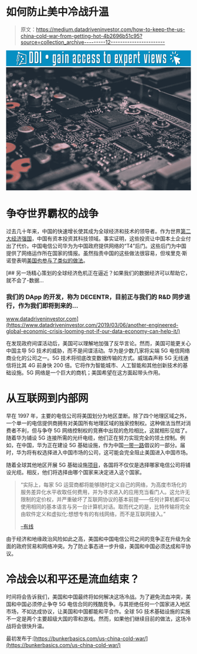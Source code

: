 # 如何防止美中冷战升温

> 原文：<https://medium.datadriveninvestor.com/how-to-keep-the-us-china-cold-war-from-getting-hot-4b2696b51c95?source=collection_archive---------12----------------------->

[![](img/a81007a2c30196a7c1b304f686b83c46.png)](http://www.track.datadriveninvestor.com/1B9E)![](img/0708d95ae861a5b6e9c1dd2b8a051562.png)

# 争夺世界霸权的战争

过去几十年来，中国的快速增长使其成为全球经济和技术的领导者。作为世界[第二大经济强国](https://www.worldbank.org/en/country/china/overview)，中国有资本投资其科技领域。事实证明，这些投资让中国本土企业付出了代价。中国电信公司华为为中国政府提供网络的“T4”后门。这些后门为中国提供了网络运作所在国家的情报。虽然指责中国的这些做法很容易，但埃里克·斯诺登表明[美国也参与了类似的做法](https://www.bbc.com/news/world-us-canada-23123964)。

[](https://www.datadriveninvestor.com/2019/03/06/another-engineered-global-economic-crisis-looming-not-if-our-data-economy-can-help-it/) [## 另一场精心策划的全球经济危机正在逼近？如果我们的数据经济可以帮助它，就不会了-数据…

### 我们的 DApp 的开发，称为 DECENTR，目前正与我们的 R&D 同步进行，作为我们即将到来的…

www.datadriveninvestor.com](https://www.datadriveninvestor.com/2019/03/06/another-engineered-global-economic-crisis-looming-not-if-our-data-economy-can-help-it/) 

在发现政府间谍活动后，美国可以理解地加强了反华言论。然而，美国可能更关心中国主导 5G 技术的威胁，而不是间谍活动。华为是少数几家将尖端 5G 电信网络商业化的公司之一。5G 技术将彻底改变数据传输的方式。威瑞森声称 5G 无线通信将比其 4G 前身快 200 倍。它将作为智能城市、人工智能和其他创新技术的基础设施。5G 网络是一个巨大的商机；美国希望在这方面起带头作用。

# 从互联网到内部网

早在 1997 年，主要的电信公司将美国划分为地区垄断。除了四个地理区域之外，一个单一的电信提供商拥有对美国所有地理区域的独家控制权。这种做法当然对消费者不利，但与争夺 5G 网络控制权的竞赛中出现的危险相比，这就相形见绌了。随着华为铺设 5G 连接所需的光纤电缆，他们正在努力实现完全的领土控制。例如，在中国，华为正在建设 5G 基础设施，作为中国[一带一路](https://www.cfr.org/backgrounder/chinas-massive-belt-and-road-initiative)倡议的一部分。届时，华为将有权选择进入中国市场的公司，这可能会完全阻止美国进入中国市场。

随着全球其他地区开展 5G 基础设施[项目](https://bunkerbasics.com/get-stuff-done/)，各国将不仅仅是选择哪家电信公司将铺设光缆。相反，他们将选择由哪个国家来决定进入这个国家。

> “实际上，每家 5G 运营商都将能够随时定义自己的网络，为高度市场化的服务差异化水平收取任何费用，并为寻求进入的应用充当看门人。这允许无限制的定价权，并严重破坏了互联网协议的基本前提——任何计算机都可以使用相同的基本语言与另一台计算机对话。取而代之的是，比特传输将完全由软件定义和虚拟化:想想专有的有线网络，而不是互联网接入。”
> 
> [–有线](https://www.wired.com/story/china-will-likely-corner-5g-market-us-no-plan/)

由于经济和地缘政治风险如此之高，美国和中国电信公司之间的竞争正在升级为全面的政府贸易和网络冲突。为了防止事态进一步升级，美国和中国必须达成和平协议。

# 冷战会以和平还是流血结束？

时间将会告诉我们，美国和中国最终将如何解决这场冷战。为了避免流血冲突，美国和中国必须停止争夺 5G 电信合同的残酷竞争。与其拒绝任何一个国家进入地区市场，不如达成协议，让美国和中国都能和平合作。全球 5G 技术基础设施的实施不一定是两个主要超级大国的零和游戏。然而，如果他们继续目前的做法，这场冷战将会很快升温。

最初发布于:[https://bunkerbasics.com/us-china-cold-war/](https://bunkerbasics.com/us-china-cold-war/)